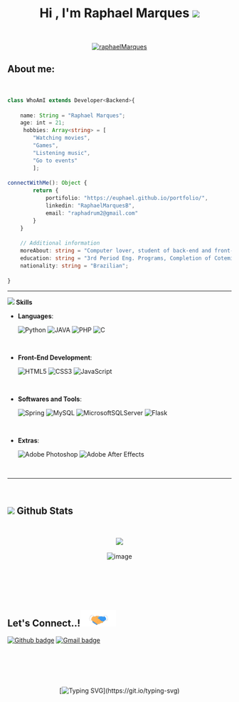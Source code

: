 
<h1 align="center"><b>Hi , I'm Raphael Marques </b><img src="https://media.giphy.com/media/hvRJCLFzcasrR4ia7z/giphy.gif" width="35"></h1>

<br>
<p align="center"><a href="https://github.com/ryo-ma/github-profile-trophy"><img src="https://github-profile-trophy.vercel.app/?username=euphael&theme=algolia" alt="raphaelMarques" /></a></p>
	
## **About me:**
<br>

```typescript
class WhoAmI extends Developer<Backend>{

	name: String = "Raphael Marques";
	age: int = 21;
	 hobbies: Array<string> = [
        "Watching movies",
        "Games",
        "Listening music", 
        "Go to events"
    	];
	
connectWithMe(): Object {
        return {
            portifolio: "https://euphael.github.io/portfolio/",
            linkedin: "RaphaelMarquesB",
            email: "raphadrum2@gmail.com"		
        }
    }

    // Additional information
    moreAbout: string = "Computer lover, student of back-end and front-end programming.";
    education: string = "3rd Period Eng. Programs, Completion of Cotemig technical education";
    nationality: string = "Brazilian";

}
```

-----
<img src="https://media2.giphy.com/media/QssGEmpkyEOhBCb7e1/giphy.gif?cid=ecf05e47a0n3gi1bfqntqmob8g9aid1oyj2wr3ds3mg700bl&rid=giphy.gif" width ="25"><b> Skills</b>
<br>

<p align="center">

- **Languages**:

    ![Python](https://img.shields.io/badge/Python%20-%2314354C.svg?style=for-the-badge&logo=python&logoColor=white)
    ![JAVA](https://img.shields.io/badge/Java-ED8B00?style=for-the-badge&logo=openjdk&logoColor=white)
    ![PHP](https://img.shields.io/badge/PHP-777BB4?style=for-the-badge&logo=php&logoColor=white)
    ![C](https://img.shields.io/badge/C%20-%232370ED.svg?style=for-the-badge&logo=c&logoColor=white)
   
<br>   
    
- **Front-End Development**:

   ![HTML5](https://img.shields.io/badge/HTML5%20-%23E34F26.svg?style=for-the-badge&logo=html5&logoColor=white)
   ![CSS3](https://img.shields.io/badge/CSS%20-%231572B6.svg?style=for-the-badge&logo=css3&logoColor=white)
   ![JavaScript](https://img.shields.io/badge/JavaScript%20-%23F7DF1E.svg?style=for-the-badge&logo=javascript&logoColor=black)

<br>


- **Softwares and Tools**:
    
    ![Spring](https://img.shields.io/badge/spring-%236DB33F.svg?style=for-the-badge&logo=spring&logoColor=white)
    ![MySQL](https://img.shields.io/badge/MySQL-00000F?style=for-the-badge&logo=mysql&logoColor=white)
    ![MicrosoftSQLServer](https://img.shields.io/badge/Microsoft%20SQL%20Server-CC2927?style=for-the-badge&logo=microsoft%20sql%20server&logoColor=white)
    ![Flask](https://img.shields.io/badge/flask-%23000.svg?style=for-the-badge&logo=flask&logoColor=white)
    
<br>

- **Extras**:

    ![Adobe Photoshop](https://img.shields.io/badge/adobe%20photoshop-%2331A8FF.svg?style=for-the-badge&logo=adobe%20photoshop&logoColor=white)
    ![Adobe After Effects](https://img.shields.io/badge/Adobe%20After%20Effects-9999FF.svg?style=for-the-badge&logo=Adobe%20After%20Effects&logoColor=white)
  
</p>

<br>

-----

<br>


## <img src="https://media.giphy.com/media/iY8CRBdQXODJSCERIr/giphy.gif" width="35"><b> Github Stats </b>
<br>

<div align="center">

<img src="https://github-readme-stats.vercel.app/api?username=euphael&include_all_commits=true&count_private=true&show_icons=true&line_height=20&title_color=7A7ADB&icon_color=2234AE&text_color=D3D3D3&bg_color=0,000000,130F40" width="450"/></img>

![image](https://github-readme-stats.vercel.app/api/top-langs/?username=euphael&layout=compact&langs_count=8&hide_border=true&title_color=7A7ADB&icon_color=2234AE&text_color=D3D3D3&bg_color=0,000000,130F40)
</div>

<br>
<br>


<br>
<br>

## <b> Let's Connect..!</b><img src="https://github.com/0xAbdulKhalid/0xAbdulKhalid/raw/main/assets/mdImages/handshake.gif" width ="80">
[![Github badge](https://img.shields.io/badge/euphael-100000?style=for-the-badge&logo=github&logoColor=white)](https://github.com/euphael) [![Gmail badge](https://img.shields.io/badge/raphadrum2@gmail.com-c5221f?style=for-the-badge&logo=gmail&logoColor=white)](mailto:raphadrum2@gmail.com)
<br>
<div align='left'>
	
<br>
</div>

<br>
<br>
<br>

<div align='center'>

[![Typing SVG](https://readme-typing-svg.herokuapp.com?font=Ubuntu&color=%230EAA20&vCenter=true&lines=Thanks+for+visiting!+You're+welcome!)](https://git.io/typing-svg)

</div>
<br>
<br>

<br>
